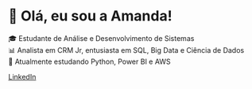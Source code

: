 # 👋 Olá, eu sou a Amanda!

🎓 Estudante de Análise e Desenvolvimento de Sistemas  
📊 Analista em CRM Jr, entusiasta em SQL, Big Data e Ciência de Dados  
🚀 Atualmente estudando Python, Power BI e AWS 

[LinkedIn](www.linkedin.com/in/amanda0liveira)
